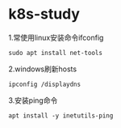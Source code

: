 # k8s-study
1.常使用linux安装命令ifconfig

```
sudo apt install net-tools
```

2.windows刷新hosts

```
ipconfig /displaydns
```

3.安装ping命令

```
apt install -y inetutils-ping
```

